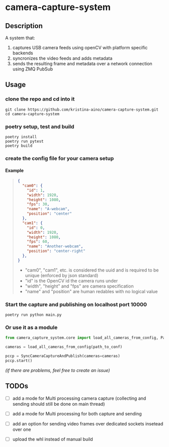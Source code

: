 # camera-capture-system

## Description

A system that:
1) captures USB camera feeds using openCV with platform specific backends
2) syncronizes the video feeds and adds metadata
3) sends the resulting frame and metadata over a network connection using ZMQ PubSub

## Usage

### clone the repo and cd into it
```shell
git clone https://github.com/kristina-aino/camera-capture-system.git
cd camera-capture-system
```
### poetry setup, test and build
```shell
poetry install
poetry run pytest
poetry build
```
### create the config file for your camera setup
#### Example
> ```json
> {
>   "cam0": {
>     "id": 1,
>     "width": 1920,
>     "height": 1080,
>     "fps": 30,
>     "name": "A-webcam",
>     "position": "center"
>   },
>   "cam1": {
>     "id": 0,
>     "width": 1920,
>     "height": 1080,
>     "fps": 60,
>     "name": "Another-webcam",
>     "position": "center-right"
>   },
> }
> ```
> - "cam0", "cam1", etc. is considered the uuid and is required to be unique (enforced by json standard)
> - "id" is the OpenCV id the camera runs under 
> - "width", "height" and "fps" are camera specification
> - "name" and "position" are human redables with no logical value
### Start the capture and publishing on localhost port 10000
```shell
poetry run python main.py
```
### Or use it as a module
```python
from camera_capture_system.core import load_all_cameras_from_config, ParallelCameraCaptureAndPublish

cameras = load_all_cameras_from_config(path_to_conf)

pccp = SyncCameraCaptureAndPublish(cameras=cameras)
pccp.start()

```

*(if there are problems, feel free to create an issue)*


## TODOs
- [ ] add a mode for Multi processing camera capture (collecting and sending should still be done on main thread)
- [ ] add a mode for Multi processing for both capture and sending
- [ ] add an option for sending video frames over dedicated sockets insetead over one
- [ ] upload the whl instead of manual build

